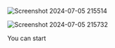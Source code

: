 

![Screenshot 2024-07-05 215514](https://github.com/poojahooda22/refokus-websitedesign/assets/91055527/82934524-3ab0-4043-88ce-51f41ada818a)


![Screenshot 2024-07-05 215732](https://github.com/poojahooda22/refokus-websitedesign/assets/91055527/77b8a796-123b-4fcb-8ce9-de386065d8c8)




You can start





